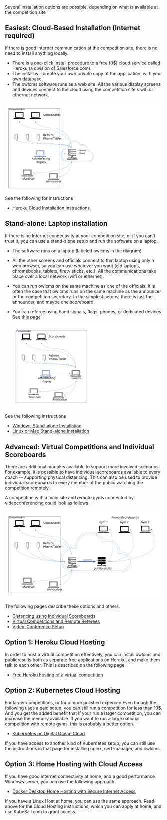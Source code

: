 Several installation options are possible, depending on what is available at the competition site

## Easiest: Cloud-Based Installation (Internet required)

If there is good internet communication at the competition site, there is no need to install anything locally. 

- There is a one-click install procedure to a free (0$) cloud service called Heroku (a division of Salesforce.com). 
- The install will create your own private copy of the application, with your own database.
- The owlcms software runs as a web site. All the various display screens and devices connect to the cloud using the competition site's wifi or ethernet network.

![Slide9](img/PublicResults/CloudExplained/Slide9.SVG)

See the following for instructions

  * [Heroku Cloud Installation Instructions](Cloud)

## Stand-alone: Laptop installation

If there is no Internet connectivity at your competition site, or if you can't trust it, you can use a stand-alone setup and run the software on a laptop.

- The software runs on a laptop (labeled owlcms in the diagram). 

- All the other screens and officials connect to that laptop using only a web browser, so you can use whatever you want (old laptops, chromebooks, tablets, firetv sticks, etc.).  All the communications take place over a local network (wifi or ethernet).

- You can run owlcms on the same machine as one of the officials.  It is often the case that owlcms runs on the same machine as the announcer or the competition secretary.  In the simplest setups, there is just the announcer, and maybe one scoreboard.

- You can referee using hand signals, flags, phones, or dedicated devices. See [this page](Refereeing)

  ![Slide1](img/PublicResults/CloudExplained/Slide7.SVG)

See the following instructions

  * [Windows Stand-alone Installation](LocalWindowsSetup)
  * [Linux or Mac Stand-alone Installation](LocalLinuxMacSetup)

## Advanced: Virtual Competitions and Individual Scoreboards

There are additional modules available to support more involved scenarios.  For example, it is possible to have individual scoreboards available to every coach -- supporting physical distancing.  This can also be used to provide individual scoreboards to every member of the public watching the competition remotely.

A competition with a main site and remote gyms connected by videoconferencing could look as follows

![Slide3](img/PublicResults/CloudExplained/Slide3.SVG)

The following pages describe these options and others.

*	[Distancing using Individual Scoreboards](Distancing)
*	[Virtual Competitions and Remote Referees](Virtual)
*	[Video-Conference Setup](Video)

## Option 1: Heroku Cloud Hosting

In order to host a virtual competition effectively, you can install owlcms and publicresults both as separate free applications on Heroku, and make them talk to each other.  This is described on the following page

- [Free Heroku hosting of a virtual competition](Heroku)

## Option 2: Kubernetes Cloud Hosting

For larger competitions, or for a more polished expercen Even though the following uses a paid setup, you can still run a competition for less than 10$. And you get the added benefit that if your run a larger competition, you can increase the memory available.  If you want to run a large national competition with remote gyms, this is probably a better option.

- [Kubernetes on Digital Ocean Cloud](DigitalOcean)

If you have access to another kind of Kubernetes setup, you can still use the instructions in that page for installing nginx, cert-manager, and owlcms.

## Option 3: Home Hosting with Cloud Access

If you have good internet connectivity at home, and a good performance Windows server, you can use the following approach

- [Docker Desktop Home Hosting with Secure Internet Access](DockerDesktop)

If you have a Linux Host at home, you can use the same approach. Read above for the Cloud Hosting instructions, which you can apply at home, and use KubeSail.com to grant access.